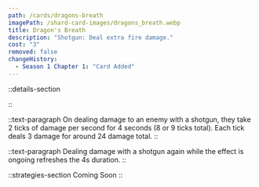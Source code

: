 ```yaml
---
path: /cards/dragons-breath
imagePath: /shard-card-images/dragons_breath.webp
title: Dragon's Breath
description: "Shotgun: Deal extra fire damage."
cost: "3"
removed: false
changeHistory:
  - Season 1 Chapter 1: "Card Added"
---
```


::details-section

::

::text-paragraph
On dealing damage to an enemy with a shotgun, they take 2 ticks of damage per second for 4 seconds (8 or 9 ticks total). Each tick deals 3 damage for around 24 damage total.
::

::text-paragraph
Dealing damage with a shotgun again while the effect is ongoing refreshes the 4s duration.
::

::strategies-section
Coming Soon
::
